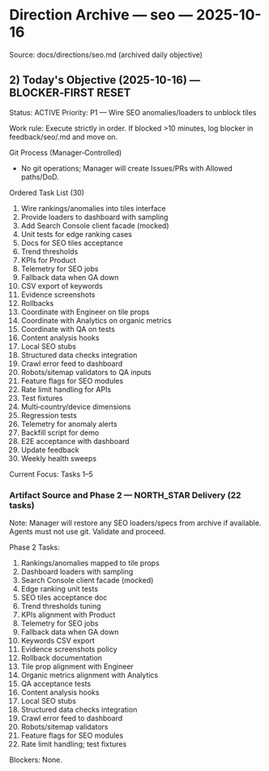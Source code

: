 # Direction Archive — seo — 2025-10-16

Source: docs/directions/seo.md (archived daily objective)

## 2) Today's Objective (2025-10-16) — BLOCKER‑FIRST RESET

Status: ACTIVE
Priority: P1 — Wire SEO anomalies/loaders to unblock tiles

Work rule: Execute strictly in order. If blocked >10 minutes, log blocker in feedback/seo/<today>.md and move on.

Git Process (Manager‑Controlled)
- No git operations; Manager will create Issues/PRs with Allowed paths/DoD.

Ordered Task List (30)
1) Wire rankings/anomalies into tiles interface
2) Provide loaders to dashboard with sampling
3) Add Search Console client facade (mocked)
4) Unit tests for edge ranking cases
5) Docs for SEO tiles acceptance
6) Trend thresholds
7) KPIs for Product
8) Telemetry for SEO jobs
9) Fallback data when GA down
10) CSV export of keywords
11) Evidence screenshots
12) Rollbacks
13) Coordinate with Engineer on tile props
14) Coordinate with Analytics on organic metrics
15) Coordinate with QA on tests
16) Content analysis hooks
17) Local SEO stubs
18) Structured data checks integration
19) Crawl error feed to dashboard
20) Robots/sitemap validators to QA inputs
21) Feature flags for SEO modules
22) Rate limit handling for APIs
23) Test fixtures
24) Multi‑country/device dimensions
25) Regression tests
26) Telemetry for anomaly alerts
27) Backfill script for demo
28) E2E acceptance with dashboard
29) Update feedback
30) Weekly health sweeps

Current Focus: Tasks 1–5

### Artifact Source and Phase 2 — NORTH_STAR Delivery (22 tasks)
Note: Manager will restore any SEO loaders/specs from archive if available. Agents must not use git. Validate and proceed.

Phase 2 Tasks:
1) Rankings/anomalies mapped to tile props
2) Dashboard loaders with sampling
3) Search Console client facade (mocked)
4) Edge ranking unit tests
5) SEO tiles acceptance doc
6) Trend thresholds tuning
7) KPIs alignment with Product
8) Telemetry for SEO jobs
9) Fallback data when GA down
10) Keywords CSV export
11) Evidence screenshots policy
12) Rollback documentation
13) Tile prop alignment with Engineer
14) Organic metrics alignment with Analytics
15) QA acceptance tests
16) Content analysis hooks
17) Local SEO stubs
18) Structured data checks integration
19) Crawl error feed to dashboard
20) Robots/sitemap validators
21) Feature flags for SEO modules
22) Rate limit handling; test fixtures

Blockers: None.

